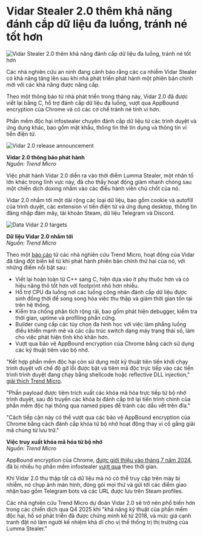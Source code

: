 # Vidar Stealer 2.0 thêm khả năng đánh cắp dữ liệu đa luồng, tránh né tốt hơn

![Vidar Stealer 2.0 thêm khả năng đánh cắp dữ liệu đa luồng, tránh né tốt hơn](https://www.bleepstatic.com/content/hl-images/2024/06/18/hand.jpg)

Các nhà nghiên cứu an ninh đang cảnh báo rằng các ca nhiễm Vidar Stealer có khả năng tăng lên sau khi nhà phát triển phát hành một phiên bản chính mới với các khả năng được nâng cấp.

Theo một thông báo từ nhà phát triển trong tháng này, Vidar 2.0 đã được viết lại bằng C, hỗ trợ đánh cắp dữ liệu đa luồng, vượt qua AppBound encryption của Chrome và có các cơ chế tránh né tinh vi hơn.

Phần mềm độc hại infostealer chuyên đánh cắp dữ liệu từ các trình duyệt và ứng dụng khác, bao gồm mật khẩu, thông tin thẻ tín dụng và thông tin ví tiền điện tử.

![Vidar 2.0 release announcement](https://www.bleepstatic.com/images/news/u/1220909/2025/October/announce.jpg)

**Vidar 2.0 thông báo phát hành**  
_Nguồn: Trend Micro_

Việc phát hành Vidar 2.0 diễn ra vào thời điểm Lumma Stealer, một nhân tố lớn khác trong lĩnh vực này, đã cho thấy hoạt động giảm nhanh chóng sau một chiến dịch doxing nhằm vào các điều hành viên chủ chốt của nó.

Vidar 2.0 nhắm tới một dải rộng các loại dữ liệu, bao gồm cookie và autofill của trình duyệt, các extension ví tiền điện tử và ứng dụng desktop, thông tin đăng nhập đám mây, tài khoản Steam, dữ liệu Telegram và Discord.

![Data Vidar 2.0 targets](https://www.bleepstatic.com/images/news/u/1220909/2025/October/table.jpg)

**Dữ liệu Vidar 2.0 nhắm tới**  
_Nguồn: Trend Micro_

Theo một [báo cáo](https://www.trendmicro.com/en%5Fus/research/25/j/how-vidar-stealer-2-upgrades-infostealer-capabilities.html) từ các nhà nghiên cứu Trend Micro, hoạt động của Vidar đã tăng đột biến kể từ khi phát hành phiên bản chính thứ hai của nó, với những điểm nổi bật sau:

* Viết lại hoàn toàn từ C++ sang C, hiện dựa vào ít phụ thuộc hơn và có hiệu năng thô tốt hơn với footprint nhỏ hơn nhiều.
* Hỗ trợ CPU đa luồng nơi các luồng công nhân đánh cắp dữ liệu được sinh đồng thời để song song hóa việc thu thập và giảm thời gian tồn tại trên hệ thống.
* Kiểm tra chống phân tích rộng rãi, bao gồm phát hiện debugger, kiểm tra thời gian, uptime và profiling phần cứng.
* Builder cung cấp các tùy chọn đa hình học với việc làm phẳng luồng điều khiển mạnh mẽ và các cấu trúc switch dạng máy trạng thái số, làm cho việc phát hiện tĩnh khó khăn hơn.
* Vượt qua bảo vệ AppBound encryption của Chrome bằng cách sử dụng các kỹ thuật tiêm vào bộ nhớ.

"Kết hợp phần mềm độc hại còn sử dụng một kỹ thuật tiên tiến khởi chạy trình duyệt với chế độ gỡ lỗi được bật và tiêm mã độc trực tiếp vào các tiến trình trình duyệt đang chạy bằng shellcode hoặc reflective DLL injection," [giải thích Trend Micro](https://www.trendmicro.com/en%5Fus/research/25/j/how-vidar-stealer-2-upgrades-infostealer-capabilities.html).

"Phần payload được tiêm trích xuất các khóa mã hóa trực tiếp từ bộ nhớ trình duyệt, sau đó truyền các khóa bị đánh cắp trở lại tiến trình chính của phần mềm độc hại thông qua named pipes để tránh các dấu vết trên đĩa."

"Cách tiếp cận này có thể vượt qua các bảo vệ AppBound encryption của Chrome bằng cách đánh cắp khóa từ bộ nhớ hoạt động thay vì cố gắng giải mã chúng từ lưu trữ."

**Việc truy xuất khóa mã hóa từ bộ nhớ**  
_Nguồn: Trend Micro_

AppBound encryption của Chrome, [được giới thiệu vào tháng 7 năm 2024](https://www.bleepingcomputer.com/news/security/google-chrome-adds-app-bound-encryption-to-block-infostealer-malware/), đã bị nhiều họ phần mềm infostealer [vượt qua](https://www.bleepingcomputer.com/news/security/new-tool-bypasses-google-chromes-new-cookie-encryption-system/) theo thời gian.

Khi Vidar 2.0 thu thập tất cả dữ liệu mà nó có thể truy cập trên máy bị nhiễm, nó chụp ảnh màn hình, đóng gói mọi thứ và gửi tới các điểm giao nhận bao gồm Telegram bots và các URL được lưu trên Steam profiles.

Các nhà nghiên cứu Trend Micro dự đoán Vidar 2.0 sẽ trở nên phổ biến hơn trong các chiến dịch qua Q4 2025 khi "khả năng kỹ thuật của phần mềm độc hại, hồ sơ phát triển đã được chứng minh kể từ 2018, và mức giá cạnh tranh đặt nó làm người kế nhiệm khả dĩ cho vị thế thống trị thị trường của Lumma Stealer."